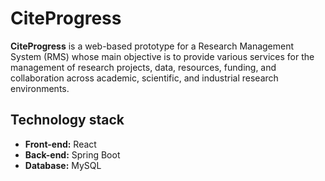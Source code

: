 # CiteProgress

__CiteProgress__ is a web-based prototype for a Research Management System (RMS) whose main objective
is to provide various services for the management of research projects, data, resources, funding,
and collaboration across academic, scientific, and industrial research environments.

## Technology stack

- **Front-end:** React
- **Back-end:** Spring Boot
- **Database:** MySQL